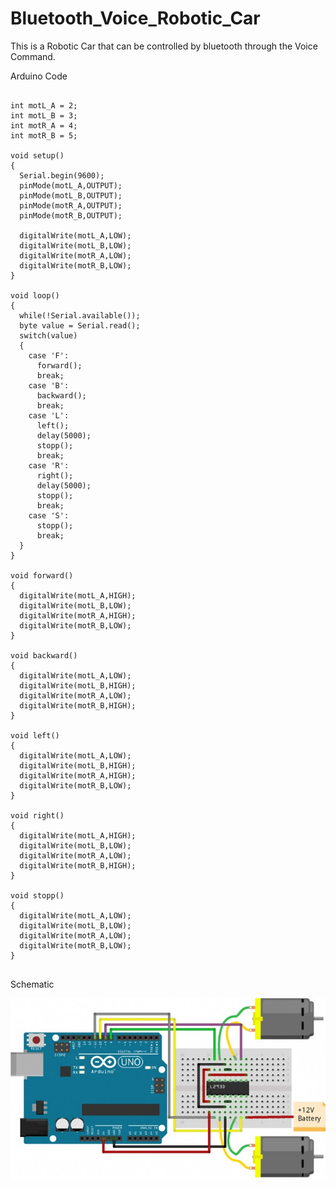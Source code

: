 # Bluetooth_Voice_Robotic_Car
This is a Robotic Car that can be controlled by bluetooth through the Voice Command.


Arduino Code

<pre>
<code>
int motL_A = 2;
int motL_B = 3;
int motR_A = 4;
int motR_B = 5;

void setup() 
{
  Serial.begin(9600);
  pinMode(motL_A,OUTPUT);
  pinMode(motL_B,OUTPUT);
  pinMode(motR_A,OUTPUT);
  pinMode(motR_B,OUTPUT);

  digitalWrite(motL_A,LOW);
  digitalWrite(motL_B,LOW);
  digitalWrite(motR_A,LOW);
  digitalWrite(motR_B,LOW);
}

void loop() 
{
  while(!Serial.available());
  byte value = Serial.read();
  switch(value)
  {
    case 'F':
      forward();
      break;
    case 'B':
      backward();
      break;
    case 'L':
      left();
      delay(5000);
      stopp();
      break;
    case 'R':
      right();
      delay(5000);
      stopp();      
      break;  
    case 'S':
      stopp();      
      break;            
  }
}

void forward()
{
  digitalWrite(motL_A,HIGH);
  digitalWrite(motL_B,LOW);
  digitalWrite(motR_A,HIGH);
  digitalWrite(motR_B,LOW);  
}

void backward()
{
  digitalWrite(motL_A,LOW);
  digitalWrite(motL_B,HIGH);
  digitalWrite(motR_A,LOW);
  digitalWrite(motR_B,HIGH);  
}

void left()
{
  digitalWrite(motL_A,LOW);
  digitalWrite(motL_B,HIGH);
  digitalWrite(motR_A,HIGH);
  digitalWrite(motR_B,LOW);  
}

void right()
{
  digitalWrite(motL_A,HIGH);
  digitalWrite(motL_B,LOW);
  digitalWrite(motR_A,LOW);
  digitalWrite(motR_B,HIGH);  
}

void stopp()
{
  digitalWrite(motL_A,LOW);
  digitalWrite(motL_B,LOW);
  digitalWrite(motR_A,LOW);
  digitalWrite(motR_B,LOW);  
}
</code>
</pre>

<p>Schematic</p>

<img src = "https://github.com/abhisheksharma1310/Bluetooth_Voice_Robotic_Car/blob/main/Schematic.jpg">
